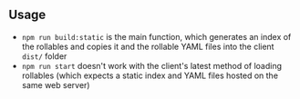 ## Usage

- `npm run build:static` is the main function, which generates an index of the rollables
  and copies it and the rollable YAML files into the client `dist/` folder
- `npm run start` doesn't work with the client's latest method of loading rollables
  (which expects a static index and YAML files hosted on the same web server)
